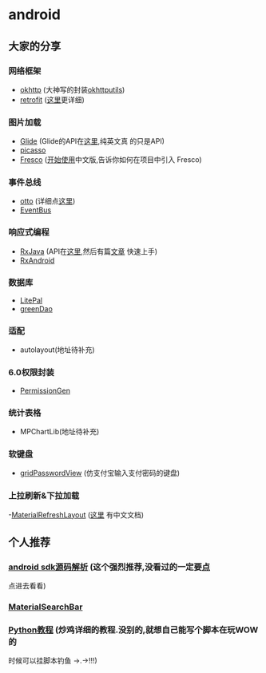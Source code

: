 # android
## 大家的分享
### 网络框架
- [okhttp](https://github.com/square/okhttp)  (大神写的封装[okhttputils](https://github.com/hongyangAndroid/okhttputils))
- [retrofit](https://github.com/square/retrofit)  ([这里](http://square.github.io/retrofit/)更详细)

### 图片加载
- [Glide](https://github.com/bumptech/glide)  (Glide的API在[这里](http://bumptech.github.io/glide/javadocs/latest/index.html),纯英文真
的只是API)
- [picasso](https://github.com/square/picasso)
- [Fresco](https://github.com/facebook/fresco)  ([开始使用](http://fresco-cn.org/docs/index.html)中文版,告诉你如何在项目中引入 Fresco)

### 事件总线
- [otto](https://github.com/square/otto)  (详细点[这里](http://square.github.io/otto/))
- [EventBus](https://github.com/greenrobot/EventBus)

### 响应式编程
- [RxJava](https://github.com/ReactiveX/RxJava) (API在[这里](http://reactivex.io/RxJava/javadoc/),然后有篇[文章](http://gank.io/post/560e15be2dca930e00da1083)
快速上手)
- [RxAndroid](https://github.com/ReactiveX/RxAndroid)

### 数据库
- [LitePal](https://github.com/LitePalFramework/LitePal)
- [greenDao](https://github.com/greenrobot/greenDAO)

### 适配
- autolayout(地址待补充)

### 6.0权限封装
- [PermissionGen](https://github.com/lovedise/PermissionGen)

### 统计表格
- MPChartLib(地址待补充)

### 软键盘
- [gridPasswordView](https://github.com/Jungerr/GridPasswordView) (仿支付宝输入支付密码的键盘)

### 上拉刷新&下拉加载
-[MaterialRefreshLayout](https://github.com/android-cjj/Android-MaterialRefreshLayout)  ([这里](https://github.com/android-cjj/Android-MaterialRefreshLayout/blob/master/README-cn.md)
有中文文档)

## 个人推荐

### [android sdk源码解析](https://github.com/LittleFriendsGroup/AndroidSdkSourceAnalysis) (这个强烈推荐,没看过的一定要[点](https://github.com/LittleFriendsGroup/AndroidSdkSourceAnalysis)
点进去看看)

### [MaterialSearchBar](https://github.com/mancj/MaterialSearchBar)

### [Python教程](http://www.liaoxuefeng.com/wiki/0014316089557264a6b348958f449949df42a6d3a2e542c000)  (炒鸡详细的教程.没别的,就想自己能写个脚本在玩WOW的
时候可以挂脚本钓鱼 →.→!!!)
